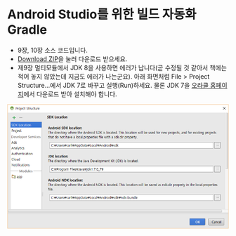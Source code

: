 # Android Studio를 위한 빌드 자동화 Gradle

- 9장, 10장 소스 코드입니다.
- <a href="https://github.com/carllro/GradleForAndroidStudio/archive/master.zip" class="btn btn-sm">Download ZIP</a>을 눌러 다운로드 받으세요.
- 제9장 멀티모듈에서 JDK 8을 사용하면 에러가 납니다(곧 수정될 것 같아서 책에는 적어 놓지 않았는데 지금도 에러가 나는군요). 아래 화면처럼 File > Project Structure...에서 JDK 7로 바꾸고 실행(Run)하세요. 물론 JDK 7을 <a href="http://www.oracle.com/technetwork/java/javase/downloads/jdk7-downloads-1880260.html" target="_blank">오라클 홈페이지</a>에서 다운로드 받아 설치해야 합니다.

<img src="screen.PNG">
